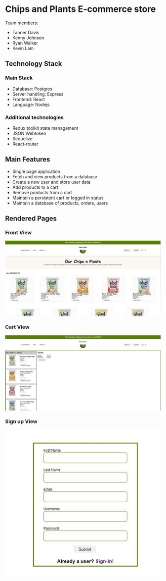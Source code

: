 # Chips and Plants E-commerce store

Team members:

- Tanner Davis
- Kenny Johnson
- Ryan Walker
- Kevin Lam

## Technology Stack

### Main Stack

- Database: Postgres
- Server handling: Express
- Frontend: React
- Language: Nodejs

### Additional technologies

- Redux toolkit state management
- JSON Webtoken
- Sequelize
- React-router

## Main Features

- Single page application
- Fetch and view products from a database
- Create a new user and store user data
- Add products to a cart
- Remove products from a cart
- Maintain a persistent cart or logged in status
- Maintain a database of products, orders, users

## Rendered Pages

### Front View

![Front View](./public/frontPage.jpg "Plants and Chips front view")

### Cart View

![Cart View](./public/cartPage.jpg "Plants and Chips cart view")

### Sign up View

![Sign up View](./public/signUpPage.jpg "Plants and Chips sign up view")
